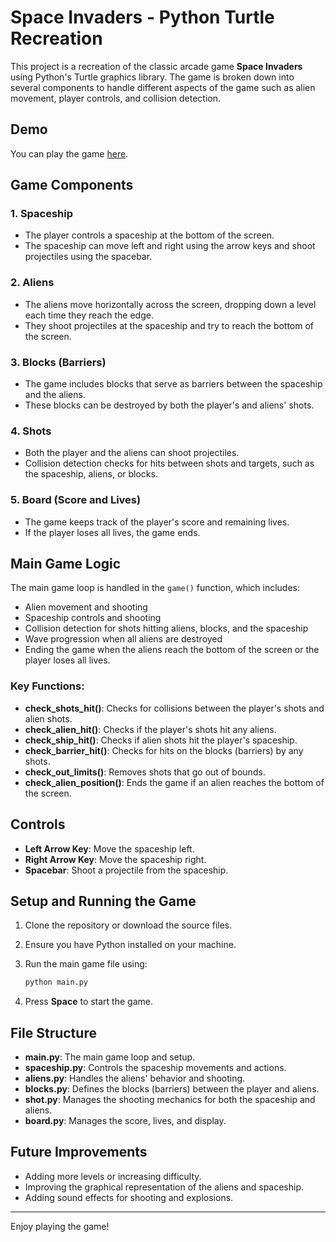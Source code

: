 # Space Invaders - Python Turtle Recreation

This project is a recreation of the classic arcade game **Space Invaders** using Python's Turtle graphics library. The game is broken down into several components to handle different aspects of the game such as alien movement, player controls, and collision detection.

## Demo
You can play the game [here](https://replit.com/@eduardotakemura/space-invaders).

## Game Components

### 1. **Spaceship**
- The player controls a spaceship at the bottom of the screen.
- The spaceship can move left and right using the arrow keys and shoot projectiles using the spacebar.

### 2. **Aliens**
- The aliens move horizontally across the screen, dropping down a level each time they reach the edge.
- They shoot projectiles at the spaceship and try to reach the bottom of the screen.

### 3. **Blocks (Barriers)**
- The game includes blocks that serve as barriers between the spaceship and the aliens.
- These blocks can be destroyed by both the player's and aliens' shots.

### 4. **Shots**
- Both the player and the aliens can shoot projectiles.
- Collision detection checks for hits between shots and targets, such as the spaceship, aliens, or blocks.

### 5. **Board (Score and Lives)**
- The game keeps track of the player's score and remaining lives.
- If the player loses all lives, the game ends.

## Main Game Logic

The main game loop is handled in the `game()` function, which includes:
- Alien movement and shooting
- Spaceship controls and shooting
- Collision detection for shots hitting aliens, blocks, and the spaceship
- Wave progression when all aliens are destroyed
- Ending the game when the aliens reach the bottom of the screen or the player loses all lives.

### Key Functions:
- **check_shots_hit()**: Checks for collisions between the player's shots and alien shots.
- **check_alien_hit()**: Checks if the player's shots hit any aliens.
- **check_ship_hit()**: Checks if alien shots hit the player's spaceship.
- **check_barrier_hit()**: Checks for hits on the blocks (barriers) by any shots.
- **check_out_limits()**: Removes shots that go out of bounds.
- **check_alien_position()**: Ends the game if an alien reaches the bottom of the screen.

## Controls

- **Left Arrow Key**: Move the spaceship left.
- **Right Arrow Key**: Move the spaceship right.
- **Spacebar**: Shoot a projectile from the spaceship.

## Setup and Running the Game

1. Clone the repository or download the source files.
2. Ensure you have Python installed on your machine.
3. Run the main game file using:

    ```bash
    python main.py
    ```

4. Press **Space** to start the game.

## File Structure

- **main.py**: The main game loop and setup.
- **spaceship.py**: Controls the spaceship movements and actions.
- **aliens.py**: Handles the aliens' behavior and shooting.
- **blocks.py**: Defines the blocks (barriers) between the player and aliens.
- **shot.py**: Manages the shooting mechanics for both the spaceship and aliens.
- **board.py**: Manages the score, lives, and display.

## Future Improvements

- Adding more levels or increasing difficulty.
- Improving the graphical representation of the aliens and spaceship.
- Adding sound effects for shooting and explosions.

---

Enjoy playing the game!
